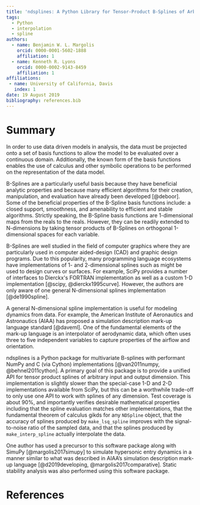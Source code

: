 ```yaml
---
title: 'ndsplines: A Python Library for Tensor-Product B-Splines of Arbitrary Dimension'
tags:
  - Python
  - interpolation
  - spline
authors:
  - name: Benjamin W. L. Margolis
    orcid: 0000-0001-5602-1888
    affiliation: 1
  - name: Kenneth R. Lyons
    orcid: 0000-0002-9143-8459
    affiliation: 1
affiliations:
 - name: University of California, Davis
   index: 1
date: 19 August 2019
bibliography: references.bib
---
```


# Summary

In order to use data driven models in analysis, the data must be projected onto a set of basis functions to allow the model to be evaluated over a continuous domain. Additionally, the known form of the basis functions enables the use of calculus and other symbolic operations to be performed on the representation of the data model.

B-Splines are a particularly useful basis because they have beneficial analytic properties and because many efficient algorithms for their creation, manipulation, and evaluation have already been developed [@deboor]. Some of the beneficial properties of the B-Spline basis functions include: a closed support, smoothness, and amenability to efficient and stable algorithms. Strictly speaking, the B-Spline basis functions are 1-dimensional maps from the reals to the reals. However, they can be readily extended to N-dimensions by taking tensor products of B-Splines on orthogonal 1-dimensional spaces for each variable. 

B-Splines are well studied in the field of computer graphics where they are particularly used in computer aided-design (CAD) and graphic design programs. Due to this popularity, many programming language ecosystems have implementations of 1- and 2-dimensional splines such as might be used to design curves or surfaces. For example, SciPy provides a number of interfaces to Dierckx's FORTRAN implementation as well as a custom 1-D implementation [@scipy, @dierckx1995curve]. However, the authors are only aware of one general N-dimensional splines implementation [@de1990spline].

A general N-dimensional spline implementation is useful for modeling dynamics from data. For example, the American Institute of Aeronautics and Astronautics (AIAA) has proposed a simulation description mark-up language standard [@daveml]. One of the fundamental elements of the mark-up language is an interpolator of aerodynamic data, which often uses three to five independent variables to capture properties of the airflow and orientation.

ndsplines is a Python package for multivariate B-splines with performant NumPy and C (via Cython) implementations [@van2011numpy, @behnel2011cython]. A primary goal of this package is to provide a unified API for tensor product splines of arbitrary input and output dimension. This implementation is slightly slower than the special-case 1-D and 2-D implementations available from SciPy, but this can be a worthwhile trade-off to only use one API to work with splines of any dimension. Test coverage is about 90%, and importantly verifies desirable mathematical properties including that the spline evaluation matches other implementations, that the fundamental theorem of calculus gikds for any `NDSpline` object, that the accuracy of splines produced by `make_lsq_spline` improves with the signal-to-noise ratio of the sampled data, and that the splines produced by `make_interp_spline` actually interpolate the data.

One author has used a precursor to this software package along with SimuPy [@margolis2017simupy] to simulate hypersonic entry dynamics in a manner similar to what was described in AIAA’s simulation description mark-up language [@d2019developing, @margolis2017comparative]. Static stability analysis was also performed using this software package.

# References